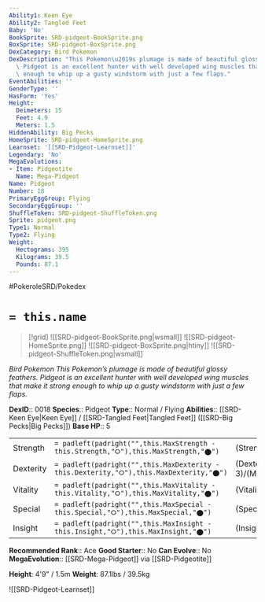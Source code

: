 ```yaml
---
Ability1: Keen Eye
Ability2: Tangled Feet
Baby: 'No'
BookSprite: SRD-pidgeot-BookSprite.png
BoxSprite: SRD-pidgeot-BoxSprite.png
DexCategory: Bird Pokemon
DexDescription: "This Pokemon\u2019s plumage is made of beautiful glossy feathers.\
  \ Pidgeot is an excellent hunter with well developed wing muscles that make it strong\
  \ enough to whip up a gusty windstorm with just a few flaps."
EventAbilities: ''
GenderType: ''
HasForm: 'Yes'
Height:
  Deimeters: 15
  Feet: 4.9
  Meters: 1.5
HiddenAbility: Big Pecks
HomeSprite: SRD-pidgeot-HomeSprite.png
Learnset: '[[SRD-Pidgeot-Learnset]]'
Legendary: 'No'
MegaEvolutions:
- Item: Pidgeotite
  Name: Mega-Pidgeot
Name: Pidgeot
Number: 18
PrimaryEggGroup: Flying
SecondaryEggGroup: ''
ShuffleToken: SRD-pidgeot-ShuffleToken.png
Sprite: pidgeot.png
Type1: Normal
Type2: Flying
Weight:
  Hectograms: 395
  Kilograms: 39.5
  Pounds: 87.1
---
```


#PokeroleSRD/Pokedex

# `= this.name`

> [!grid]
> ![[SRD-pidgeot-BookSprite.png|wsmall]]
> ![[SRD-pidgeot-HomeSprite.png]]
> ![[SRD-pidgeot-BoxSprite.png|htiny]]
> ![[SRD-pidgeot-ShuffleToken.png|wsmall]]


*Bird Pokemon*
*This Pokemon’s plumage is made of beautiful glossy feathers. Pidgeot is an excellent hunter with well developed wing muscles that make it strong enough to whip up a gusty windstorm with just a few flaps.*

**DexID**:: 0018
**Species**:: Pidgeot
**Type**:: Normal / Flying
**Abilities**:: [[SRD-Keen Eye|Keen Eye]] / [[SRD-Tangled Feet|Tangled Feet]] ([[SRD-Big Pecks|Big Pecks]])
**Base HP**:: 5

|           |                                                                                        |                                          |
| --------- | -------------------------------------------------------------------------------------- | ---------------------------------------- |
| Strength  | `= padleft(padright("",this.MaxStrength - this.Strength,"⭘"),this.MaxStrength,"⬤")`    | (Strength::2)/(MaxStrength::5)   |
| Dexterity | `= padleft(padright("",this.MaxDexterity - this.Dexterity,"⭘"),this.MaxDexterity,"⬤")` | (Dexterity:: 3)/(MaxDexterity::6) |
| Vitality  | `= padleft(padright("",this.MaxVitality - this.Vitality,"⭘"),this.MaxVitality,"⬤")`    | (Vitality::2)/(MaxVitality::5)   |
| Special   | `= padleft(padright("",this.MaxSpecial - this.Special,"⭘"),this.MaxSpecial,"⬤")`       | (Special::2)/(MaxSpecial::5)     |
| Insight   | `= padleft(padright("",this.MaxInsight - this.Insight,"⭘"),this.MaxInsight,"⬤")`       | (Insight::2)/(MaxInsight::5)     |


**Recommended Rank**:: Ace
**Good Starter**:: No
**Can Evolve**:: No
**MegaEvolution**:: [[SRD-Mega-Pidgeot]]
via [[SRD-Pidgeotite]]

**Height**: 4'9" / 1.5m
**Weight**: 87.1lbs / 39.5kg

![[SRD-Pidgeot-Learnset]]